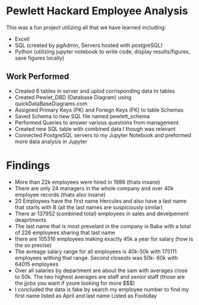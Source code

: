 # Pewlett Hackard Employee Analysis
This was a fun project utilizing all that we have learned including:
* Excell
* SQL (created by pgAdmin, Servers hosted with postgreSQL)
* Python (utilizing jupyter notebook to write code, display results/figures, save figures locally)
## Work Performed
* Created 6 tables in server and uplod corrisponding data to tables
* Created Pewlet_DBD (Database Diagram) using quickDataBaseDiagrams.com
* Assigned Primary Keys (PK) and Foriegn Keys (FK) to table Schemas
* Saved Schema to new SQL file named pewlett_schema
* Performed Queries to answer various questions from management
* Created new SQL table with combined data I though was relevant
* Connected PostgreSQL servers to my Jupyter Notebook and preformed more data analysis in Jupyter
# Findings
* More than 22k employees were hired in 1986 (thats insane)
* There are only 24 managers in the whole company and over 40k employee records (thats also insane)
*  20 Employees have the first name Hercules and also have a last name that starts with B (all the last names are suspiciously similar)
* There ar 137952 (combined total) employees in sales and develpement deaprtments 
* The last name that is most prevelant in the company is Baba with a total of 226 employees sharing that last name
* there are 105316 employees making exactly 45k a year for salary (how is the so precise)
* The avreage salary range for all employees is 40k-50k with 175111 employees withing that range. Second closests was 50k- 60k with 64015 employees
* Over all salaries by department are about the sam with averages close to 50k. The two highest averages are staff and senior staff (those are the jjobs you want if youre looking for more $$$)
* I concluded the data is fake by search my employee number to find my first name listed as April and last name Listed as Foolsday